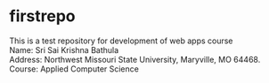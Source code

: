 # firstrepo
This is a test repository for development of web apps course<br>
Name: Sri Sai Krishna Bathula<br>
Address: Northwest Missouri State University, Maryville, MO 64468.
Course: Applied Computer Science